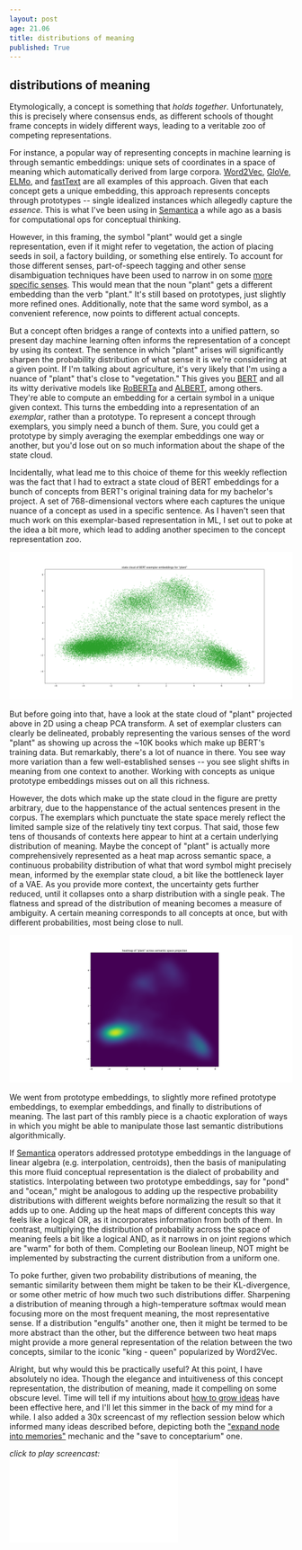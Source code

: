 ```yaml
---
layout: post
age: 21.06
title: distributions of meaning
published: True
---
```


## distributions of meaning

Etymologically, a concept is something that *holds together*. Unfortunately, this is precisely where consensus ends, as different schools of thought frame concepts in widely different ways, leading to a veritable zoo of competing representations.

For instance, a popular way of representing concepts in machine learning is through semantic embeddings: unique sets of coordinates in a space of meaning which automatically derived from large corpora. [Word2Vec](https://paperswithcode.com/method/skip-gram-word2vec), [GloVe](https://paperswithcode.com/method/glove), [ELMo](https://paperswithcode.com/method/elmo), and [fastText](https://paperswithcode.com/method/fasttext) are all examples of this approach. Given that each concept gets a unique embedding, this approach represents concepts through prototypes -- single idealized instances which allegedly capture the *essence*. This is what I've been using in [Semantica](/thoughtware/semantica) a while ago as a basis for computational ops for conceptual thinking.

However, in this framing, the symbol "plant" would get a single representation, even if it might refer to vegetation, the action of placing seeds in soil, a factory building, or something else entirely. To account for those different senses, part-of-speech tagging and other sense disambiguation techniques have been used to narrow in on some [more specific senses](http://wordnetweb.princeton.edu/perl/webwn?s=plant&sub=Search+WordNet&o2=&o0=1&o8=1&o1=1&o7=&o5=&o9=&o6=&o3=&o4=&h=). This would mean that the noun "plant" gets a different embedding than the verb "plant." It's still based on prototypes, just slightly more refined ones. Additionally, note that the same word symbol, as a convenient reference, now points to different actual concepts.

But a concept often bridges a range of contexts into a unified pattern, so present day machine learning often informs the representation of a concept by using its context. The sentence in which "plant" arises will significantly sharpen the probability distribution of what sense it is we're considering at a given point. If I'm talking about agriculture, it's very likely that I'm using a nuance of "plant" that's close to "vegetation." This gives you [BERT](https://paperswithcode.com/method/bert) and all its witty derivative models like [RoBERTa](https://paperswithcode.com/method/roberta) and [ALBERT](https://paperswithcode.com/method/albert), among others. They're able to compute an embedding for a certain symbol in a unique given context. This turns the embedding into a representation of an *exemplar*, rather than a prototype. To represent a concept through exemplars, you simply need a bunch of them. Sure, you could get a prototype by simply averaging the exemplar embeddings one way or another, but you'd lose out on so much information about the shape of the state cloud.

Incidentally, what lead me to this choice of theme for this weekly reflection was the fact that I had to extract a state cloud of BERT embeddings for a bunch of concepts from BERT's original training data for my bachelor's project. A set of 768-dimensional vectors where each captures the unique nuance of a concept as used in a specific sentence. As I haven't seen that much work on this exemplar-based representation in ML, I set out to poke at the idea a bit more, which lead to adding another specimen to the concept representation zoo.

![](/assets/img/plant_statecloud.png)

But before going into that, have a look at the state cloud of "plant" projected above in 2D using a cheap PCA transform. A set of exemplar clusters can clearly be delineated, probably representing the various senses of the word "plant" as showing up across the ~10K books which make up BERT's training data. But remarkably, there's a lot of nuance in there. You see way more variation than a few well-established senses -- you see slight shifts in meaning from one context to another. Working with concepts as unique prototype embeddings misses out on all this richness.

However, the dots which make up the state cloud in the figure are pretty arbitrary, due to the happenstance of the actual sentences present in the corpus. The exemplars which punctuate the state space merely reflect the limited sample size of the relatively tiny text corpus. That said, those few tens of thousands of contexts here appear to hint at a certain underlying distribution of meaning. Maybe the concept of "plant" is actually more comprehensively represented as a heat map across semantic space, a continuous probability distribution of what that word symbol might precisely mean, informed by the exemplar state cloud, a bit like the bottleneck layer of a VAE. As you provide more context, the uncertainty gets further reduced, until it collapses onto a sharp distribution with a single peak. The flatness and spread of the distribution of meaning becomes a measure of ambiguity. A certain meaning corresponds to all concepts at once, but with different probabilities, most being close to null.

![](/assets/img/plant_heatmap.png)

We went from prototype embeddings, to slightly more refined prototype embeddings, to exemplar embeddings, and finally to distributions of meaning. The last part of this rambly piece is a chaotic exploration of ways in which you might be able to manipulate those last semantic distributions algorithmically.

If [Semantica](/thoughtware/semantica) operators addressed prototype embeddings in the language of linear algebra (e.g. interpolation, centroids), then the basis of manipulating this more fluid conceptual representation is the dialect of probability and statistics. Interpolating between two prototype embeddings, say for "pond" and "ocean," might be analogous to adding up the respective probability distributions with different weights before normalizing the result so that it adds up to one. Adding up the heat maps of different concepts this way feels like a logical OR, as it incorporates information from both of them. In contrast, multiplying the distribution of probability across the space of meaning feels a bit like a logical AND, as it narrows in on joint regions which are "warm" for both of them. Completing our Boolean lineup, NOT might be implemented by substracting the current distribution from a uniform one.

To poke further, given two probability distributions of meaning, the semantic similarity between them might be taken to be their KL-divergence, or some other metric of how much two such distributions differ. Sharpening a distribution of meaning through a high-temperature softmax would mean focusing more on the most frequent meaning, the most representative sense. If a distribution "engulfs" another one, then it might be termed to be more abstract than the other, but the difference between two heat maps might provide a more general representation of the relation between the two concepts, similar to the iconic "king - queen" popularized by Word2Vec.

Alright, but why would this be practically useful? At this point, I have absolutely no idea. Though the elegance and intuitiveness of this concept representation, the distribution of meaning, made it compelling on some obscure level. Time will tell if my intuitions about [how to grow ideas](/reflections/ideoponics) have been effective here, and I'll let this simmer in the back of my mind for a while. I also added a 30x screencast of my reflection session below which informed many ideas described before, depicting both the ["expand node into memories"](/reflections/conversational-multiverses) mechanic and the "save to conceptarium" one.

<div style="margin-bottom: 0"><i>click to play screencast:</i></div>
<div class="iframe-holder" style="margin-top: 0">
<iframe
    src="/assets/vid/distributions_of_meaning.mp4" 
    frameborder="0"
    allowfullscreen>
</iframe>
</div>